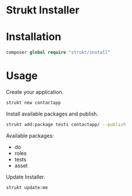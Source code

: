 Strukt Installer
===

# Installation

```php
composer global require "strukt/install"
```

# Usage

Create your application.

```sh
strukt new contactapp
```

Install available packages and publish.

```sh
strukt add:package tests contactapp/ --publish
```

Available packages:

- do
- roles
- tests
- asset

Update Installer.

```sh
strukt update:me
```
